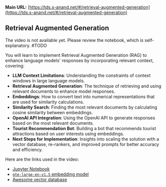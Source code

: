 **Main URL:** [https://tds.s-anand.net/#/retrieval-augmented-generation](https://tds.s-anand.net/#/retrieval-augmented-generation)

## Retrieval Augmented Generation

The video is not available yet. Please review the notebook, which is self-explanatory. #TODO

You will learn to implement Retrieval Augmented Generation (RAG) to enhance language models' responses by incorporating relevant context, covering:

- **LLM Context Limitations**: Understanding the constraints of context windows in large language models.
- **Retrieval Augmented Generation**: The technique of retrieving and using relevant documents to enhance model responses.
- **Embeddings**: How to convert text into numerical representations that are used for similarity calculations.
- **Similarity Search**: Finding the most relevant documents by calculating cosine similarity between embeddings.
- **OpenAI API Integration**: Using the OpenAI API to generate responses based on the most relevant documents.
- **Tourist Recommendation Bot**: Building a bot that recommends tourist attractions based on user interests using embeddings.
- **Next Steps for Implementation**: Insights into scaling the solution with a vector database, re-rankers, and improved prompts for better accuracy and efficiency.

Here are the links used in the video:

- [Jupyter Notebook](https://colab.research.google.com/drive/1x-g0kjktFkBcujJssKrx1xhZarsQA0ya)
- [`gte-large-en-v1.5` embedding model](https://huggingface.co/Alibaba-NLP/gte-large-en-v1.5)
- [Awesome vector database](https://github.com/mileszim/awesome-vector-database)
